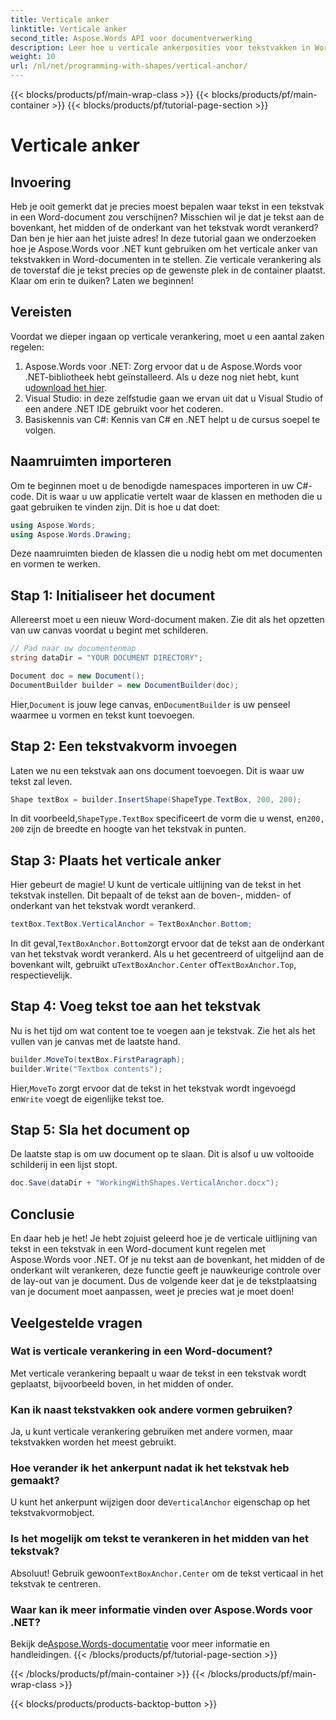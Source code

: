 ```yaml
---
title: Verticale anker
linktitle: Verticale anker
second_title: Aspose.Words API voor documentverwerking
description: Leer hoe u verticale ankerposities voor tekstvakken in Word-documenten instelt met Aspose.Words voor .NET. Inclusief eenvoudige stapsgewijze handleiding.
weight: 10
url: /nl/net/programming-with-shapes/vertical-anchor/
---
```


{{< blocks/products/pf/main-wrap-class >}}
{{< blocks/products/pf/main-container >}}
{{< blocks/products/pf/tutorial-page-section >}}

# Verticale anker

## Invoering

Heb je ooit gemerkt dat je precies moest bepalen waar tekst in een tekstvak in een Word-document zou verschijnen? Misschien wil je dat je tekst aan de bovenkant, het midden of de onderkant van het tekstvak wordt verankerd? Dan ben je hier aan het juiste adres! In deze tutorial gaan we onderzoeken hoe je Aspose.Words voor .NET kunt gebruiken om het verticale anker van tekstvakken in Word-documenten in te stellen. Zie verticale verankering als de toverstaf die je tekst precies op de gewenste plek in de container plaatst. Klaar om erin te duiken? Laten we beginnen!

## Vereisten

Voordat we dieper ingaan op verticale verankering, moet u een aantal zaken regelen:

1.  Aspose.Words voor .NET: Zorg ervoor dat u de Aspose.Words voor .NET-bibliotheek hebt geïnstalleerd. Als u deze nog niet hebt, kunt u[download het hier](https://releases.aspose.com/words/net/).
2. Visual Studio: in deze zelfstudie gaan we ervan uit dat u Visual Studio of een andere .NET IDE gebruikt voor het coderen.
3. Basiskennis van C#: Kennis van C# en .NET helpt u de cursus soepel te volgen.

## Naamruimten importeren

Om te beginnen moet u de benodigde namespaces importeren in uw C#-code. Dit is waar u uw applicatie vertelt waar de klassen en methoden die u gaat gebruiken te vinden zijn. Dit is hoe u dat doet:

```csharp
using Aspose.Words;
using Aspose.Words.Drawing;
```

Deze naamruimten bieden de klassen die u nodig hebt om met documenten en vormen te werken.

## Stap 1: Initialiseer het document

Allereerst moet u een nieuw Word-document maken. Zie dit als het opzetten van uw canvas voordat u begint met schilderen.

```csharp
// Pad naar uw documentenmap
string dataDir = "YOUR DOCUMENT DIRECTORY";

Document doc = new Document();
DocumentBuilder builder = new DocumentBuilder(doc);
```

 Hier,`Document` is jouw lege canvas, en`DocumentBuilder` is uw penseel waarmee u vormen en tekst kunt toevoegen.

## Stap 2: Een tekstvakvorm invoegen

Laten we nu een tekstvak aan ons document toevoegen. Dit is waar uw tekst zal leven. 

```csharp
Shape textBox = builder.InsertShape(ShapeType.TextBox, 200, 200);
```

 In dit voorbeeld,`ShapeType.TextBox` specificeert de vorm die u wenst, en`200, 200` zijn de breedte en hoogte van het tekstvak in punten.

## Stap 3: Plaats het verticale anker

Hier gebeurt de magie! U kunt de verticale uitlijning van de tekst in het tekstvak instellen. Dit bepaalt of de tekst aan de boven-, midden- of onderkant van het tekstvak wordt verankerd.

```csharp
textBox.TextBox.VerticalAnchor = TextBoxAnchor.Bottom;
```

 In dit geval,`TextBoxAnchor.Bottom`zorgt ervoor dat de tekst aan de onderkant van het tekstvak wordt verankerd. Als u het gecentreerd of uitgelijnd aan de bovenkant wilt, gebruikt u`TextBoxAnchor.Center` of`TextBoxAnchor.Top`, respectievelijk.

## Stap 4: Voeg tekst toe aan het tekstvak

Nu is het tijd om wat content toe te voegen aan je tekstvak. Zie het als het vullen van je canvas met de laatste hand.

```csharp
builder.MoveTo(textBox.FirstParagraph);
builder.Write("Textbox contents");
```

 Hier,`MoveTo` zorgt ervoor dat de tekst in het tekstvak wordt ingevoegd en`Write` voegt de eigenlijke tekst toe.

## Stap 5: Sla het document op

De laatste stap is om uw document op te slaan. Dit is alsof u uw voltooide schilderij in een lijst stopt.

```csharp
doc.Save(dataDir + "WorkingWithShapes.VerticalAnchor.docx");
```

## Conclusie

En daar heb je het! Je hebt zojuist geleerd hoe je de verticale uitlijning van tekst in een tekstvak in een Word-document kunt regelen met Aspose.Words voor .NET. Of je nu tekst aan de bovenkant, het midden of de onderkant wilt verankeren, deze functie geeft je nauwkeurige controle over de lay-out van je document. Dus de volgende keer dat je de tekstplaatsing van je document moet aanpassen, weet je precies wat je moet doen!

## Veelgestelde vragen

### Wat is verticale verankering in een Word-document?
Met verticale verankering bepaalt u waar de tekst in een tekstvak wordt geplaatst, bijvoorbeeld boven, in het midden of onder.

### Kan ik naast tekstvakken ook andere vormen gebruiken?
Ja, u kunt verticale verankering gebruiken met andere vormen, maar tekstvakken worden het meest gebruikt.

### Hoe verander ik het ankerpunt nadat ik het tekstvak heb gemaakt?
 U kunt het ankerpunt wijzigen door de`VerticalAnchor` eigenschap op het tekstvakvormobject.

### Is het mogelijk om tekst te verankeren in het midden van het tekstvak?
 Absoluut! Gebruik gewoon`TextBoxAnchor.Center` om de tekst verticaal in het tekstvak te centreren.

### Waar kan ik meer informatie vinden over Aspose.Words voor .NET?
 Bekijk de[Aspose.Words-documentatie](https://reference.aspose.com/words/net/) voor meer informatie en handleidingen.
{{< /blocks/products/pf/tutorial-page-section >}}

{{< /blocks/products/pf/main-container >}}
{{< /blocks/products/pf/main-wrap-class >}}

{{< blocks/products/products-backtop-button >}}
